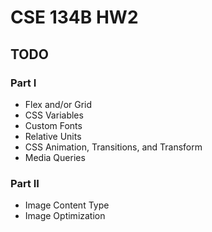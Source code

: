 # CSE 134B HW2

## TODO

### Part I

- Flex and/or Grid
- CSS Variables
- Custom Fonts
- Relative Units
- CSS Animation, Transitions, and Transform
- Media Queries

### Part II

- Image Content Type
- Image Optimization
